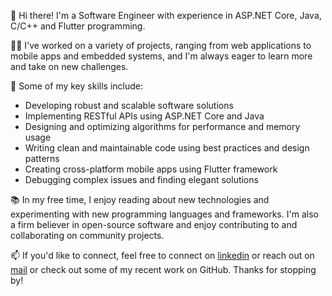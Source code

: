 👋 Hi there! I'm a Software Engineer with experience in ASP.NET Core, Java, C/C++ and Flutter programming.

👨‍💻 I've worked on a variety of projects, ranging from web applications to mobile apps and embedded systems, and I'm always eager to learn more and take on new challenges.

🌟 Some of my key skills include:

- Developing robust and scalable software solutions
- Implementing RESTful APIs using ASP.NET Core and Java
- Designing and optimizing algorithms for performance and memory usage
- Writing clean and maintainable code using best practices and design patterns
- Creating cross-platform mobile apps using Flutter framework
- Debugging complex issues and finding elegant solutions

📚 In my free time, I enjoy reading about new technologies and experimenting with new programming languages and frameworks. I'm also a firm believer in open-source software and enjoy contributing to and collaborating on community projects.

📫 If you'd like to connect, feel free to connect on [linkedin](https://www.linkedin.com/in/ayush-jaiswal-539139177/) or reach out on [mail](mailto:ayushjaiswalaj@outlook.com) or check out some of my recent work on GitHub. Thanks for stopping by!


<!---
ayushjaiswal-aj/ayushjaiswal-aj is a ✨ special ✨ repository because its `README.md` (this file) appears on your GitHub profile.
You can click the Preview link to take a look at your changes.
--->
